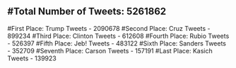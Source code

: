 #Total Number of Tweets: 5261862 
---
#First Place: Trump Tweets - 2090678
#Second Place: Cruz Tweets - 899234
#Third Place: Clinton Tweets - 612608
#Fourth Place: Rubio Tweets - 526397
#Fifth Place: Jeb! Tweets - 483122
#Sixth Place: Sanders Tweets - 352709
#Seventh Place: Carson Tweets - 157191
#Last Place: Kasich Tweets - 139923
